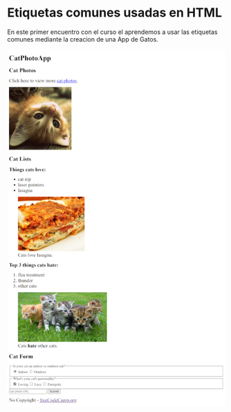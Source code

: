 # Etiquetas comunes usadas en HTML 
En este primer encuentro con el curso el aprendemos a usar las etiquetas comunes mediante la creacion de una App de Gatos.



![App de gatos](./abrahamhs_building-cat-photo-app.png)
